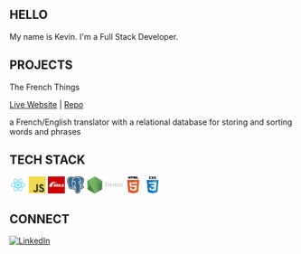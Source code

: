 <!DOCTYPE html>
<html>
<head>
  <meta charset="UTF-8">
  <meta name="viewport" content="width=device-width, initial-scale=1.0">
  <title>Kevin's Portfolio</title>
  <link rel="stylesheet" type="text/css" href="style.css"/>
</head>
<body>
  <h2>HELLO</h2>
  <p>My name is Kevin. I'm a Full Stack Developer.</p>

  <h2>PROJECTS</h2>
  <div class="tech-stack">
    <p>The French Things</p> 
    <a href=https://the-french-things.onrender.com>Live Website</a> | 
    <a href=https://github.com/k-e-v-i-n-n-n/final-project-5.git >Repo</a>
  </div>
  <p>a French/English translator with a relational database for storing and sorting words and phrases</p>

  <h2>TECH STACK</h2>
  <div class="tech-stack" >
    <img src=https://raw.githubusercontent.com/github/explore/80688e429a7d4ef2fca1e82350fe8e3517d3494d/topics/react/react.png width=30px height=30px />
    <img src=https://raw.githubusercontent.com/github/explore/80688e429a7d4ef2fca1e82350fe8e3517d3494d/topics/javascript/javascript.png width=30px height=30px />
    <img src=https://raw.githubusercontent.com/github/explore/80688e429a7d4ef2fca1e82350fe8e3517d3494d/topics/rails/rails.png width=30px height=30px />
    <img src=https://raw.githubusercontent.com/github/explore/80688e429a7d4ef2fca1e82350fe8e3517d3494d/topics/postgresql/postgresql.png width=30px height=30px />
    <img src=https://raw.githubusercontent.com/github/explore/80688e429a7d4ef2fca1e82350fe8e3517d3494d/topics/nodejs/nodejs.png width=30px height=30px />
    <img src=https://raw.githubusercontent.com/github/explore/80688e429a7d4ef2fca1e82350fe8e3517d3494d/topics/express/express.png width=30px height=30px />
    <img src=https://raw.githubusercontent.com/github/explore/80688e429a7d4ef2fca1e82350fe8e3517d3494d/topics/html/html.png width=30px height=30px />
    <img src=https://raw.githubusercontent.com/github/explore/80688e429a7d4ef2fca1e82350fe8e3517d3494d/topics/css/css.png width=30px height=30px />
  </div>

  <h2>CONNECT</h2>
  <div class="contact">
    <div>
      <a href=https://www.linkedin.com/in/k-e-v-i-n-n-n/> 
        <img src=https://img.shields.io/badge/LinkedIn-0077B5?style=for-the-badge&logo=linkedin&logoColor=white alt="LinkedIn"/>
      </a>
    </div>
    <div>
      <a href="mailto:kevinbreid@yahoo.com">
        <p>
